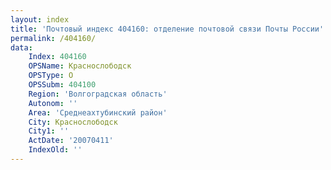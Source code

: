 ```yaml
---
layout: index
title: 'Почтовый индекс 404160: отделение почтовой связи Почты России'
permalink: /404160/
data:
    Index: 404160
    OPSName: Краснослободск
    OPSType: О
    OPSSubm: 404100
    Region: 'Волгоградская область'
    Autonom: ''
    Area: 'Среднеахтубинский район'
    City: Краснослободск
    City1: ''
    ActDate: '20070411'
    IndexOld: ''
---
```

